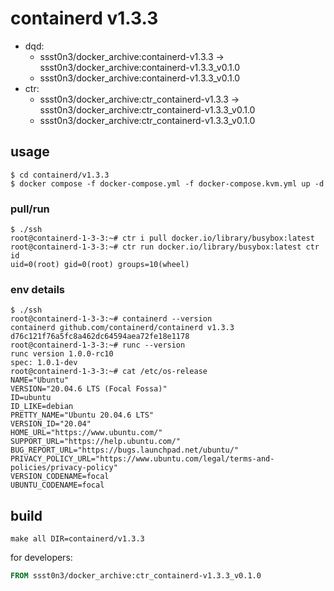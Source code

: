 # containerd v1.3.3

* dqd: 
    * ssst0n3/docker_archive:containerd-v1.3.3 -> ssst0n3/docker_archive:containerd-v1.3.3_v0.1.0
    * ssst0n3/docker_archive:containerd-v1.3.3_v0.1.0
* ctr:
    * ssst0n3/docker_archive:ctr_containerd-v1.3.3 -> ssst0n3/docker_archive:ctr_containerd-v1.3.3_v0.1.0
    * ssst0n3/docker_archive:ctr_containerd-v1.3.3_v0.1.0

## usage

```shell
$ cd containerd/v1.3.3
$ docker compose -f docker-compose.yml -f docker-compose.kvm.yml up -d
```

### pull/run

```shell
$ ./ssh
root@containerd-1-3-3:~# ctr i pull docker.io/library/busybox:latest
root@containerd-1-3-3:~# ctr run docker.io/library/busybox:latest ctr id
uid=0(root) gid=0(root) groups=10(wheel)
```

### env details

```shell
$ ./ssh
root@containerd-1-3-3:~# containerd --version
containerd github.com/containerd/containerd v1.3.3 d76c121f76a5fc8a462dc64594aea72fe18e1178
root@containerd-1-3-3:~# runc --version
runc version 1.0.0-rc10
spec: 1.0.1-dev
root@containerd-1-3-3:~# cat /etc/os-release 
NAME="Ubuntu"
VERSION="20.04.6 LTS (Focal Fossa)"
ID=ubuntu
ID_LIKE=debian
PRETTY_NAME="Ubuntu 20.04.6 LTS"
VERSION_ID="20.04"
HOME_URL="https://www.ubuntu.com/"
SUPPORT_URL="https://help.ubuntu.com/"
BUG_REPORT_URL="https://bugs.launchpad.net/ubuntu/"
PRIVACY_POLICY_URL="https://www.ubuntu.com/legal/terms-and-policies/privacy-policy"
VERSION_CODENAME=focal
UBUNTU_CODENAME=focal
```

## build

```shell
make all DIR=containerd/v1.3.3
```

for developers:

```dockerfile
FROM ssst0n3/docker_archive:ctr_containerd-v1.3.3_v0.1.0
```
